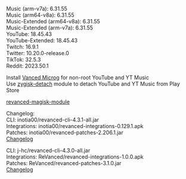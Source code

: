 Music (arm-v7a): 6.31.55  
Music (arm64-v8a): 6.31.55  
Music-Extended (arm64-v8a): 6.31.55  
Music-Extended (arm-v7a): 6.31.55  
YouTube: 18.45.43  
YouTube-Extended: 18.45.43  
Twitch: 16.9.1  
Twitter: 10.20.0-release.0  
TikTok: 32.5.3  
Reddit: 2023.50.1  

Install [Vanced Microg](https://github.com/TeamVanced/VancedMicroG/releases) for non-root YouTube and YT Music  
Use [zygisk-detach](https://github.com/j-hc/zygisk-detach) module to detach YouTube and YT Music from Play Store  

[revanced-magisk-module](https://github.com/j-hc/revanced-magisk-module)  

Changelog:  
CLI: inotia00/revanced-cli-4.3.1-all.jar  
Integrations: inotia00/revanced-integrations-0.129.1.apk  
Patches: inotia00/revanced-patches-2.206.1.jar  
[Changelog](https://github.com/inotia00/revanced-patches/releases/tag/v2.206.1)

CLI: j-hc/revanced-cli-4.3.0-all.jar  
Integrations: ReVanced/revanced-integrations-1.0.0.apk  
Patches: ReVanced/revanced-patches-3.1.0.jar  
[Changelog](https://github.com/ReVanced/revanced-patches/releases/tag/v3.1.0)  
